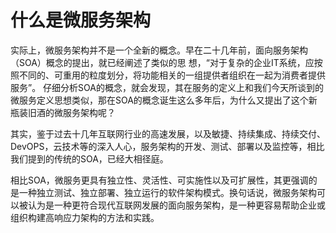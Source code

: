 # 什么是微服务架构

实际上，微服务架构并不是一个全新的概念。早在二十几年前，面向服务架构（SOA）概念的提出，就已经阐述了类似的思 想，“对于复杂的企业IT系统，应按照不同的、可重用的粒度划分，将功能相关的一组提供者组织在一起为消费者提供服务”。 仔细分析SOA的概念，就会发现，其在服务的定义上和我们今天所谈到的微服务定义思想类似，那在SOA的概念诞生这么多年后，为什么又提出了这个新瓶装旧酒的微服务架构呢？

其实，鉴于过去十几年互联网行业的高速发展，以及敏捷、持续集成、持续交付、DevOPS，云技术等的深入人心，服务架构的开发、测试、部署以及监控等，相比我们提到的传统的SOA，已经大相径庭。

相比SOA，微服务更具有独立性、灵活性、可实施性以及可扩展性，其更强调的是一种独立测试、独立部署、独立运行的软件架构模式。换句话说，微服务架构可以被认为是一种更符合现代互联网发展的面向服务架构，是一种更容易帮助企业或组织构建高响应力架构的方法和实践。
